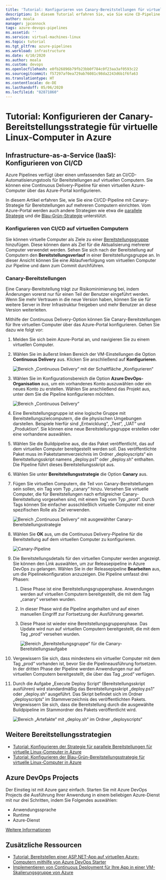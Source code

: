 ```yaml
---
title: 'Tutorial: Konfigurieren von Canary-Bereitstellungen für virtuelle Linux-Computer in Azure'
description: In diesem Tutorial erfahren Sie, wie Sie eine CD-Pipeline (Continuous Deployment) einrichten. Diese Pipeline aktualisiert eine Gruppe virtueller Linux-Computer in Azure unter Verwendung der Canary-Bereitstellungsstrategie.
author: moala
manager: jpconnock
tags: azure-devops-pipelines
ms.assetid: ''
ms.service: virtual-machines-linux
ms.topic: tutorial
ms.tgt_pltfrm: azure-pipelines
ms.workload: infrastructure
ms.date: 4/10/2020
ms.author: moala
ms.custom: devops
ms.openlocfilehash: e0fb26896b79fb23bb0f784c0f23aa3af0593c22
ms.sourcegitcommit: f57297af0ea729ab76081c98da2243d6b1f6fa63
ms.translationtype: HT
ms.contentlocale: de-DE
ms.lasthandoff: 05/06/2020
ms.locfileid: "82871860"
---
```

# <a name="tutorial---configure-the-canary-deployment-strategy-for-azure-linux-virtual-machines"></a>Tutorial: Konfigurieren der Canary-Bereitstellungsstrategie für virtuelle Linux-Computer in Azure

## <a name="infrastructure-as-a-service-iaas---configure-cicd"></a>Infrastructure-as-a-Service (IaaS): Konfigurieren von CI/CD

Azure Pipelines verfügt über einen umfassenden Satz an CI/CD-Automatisierungstools für Bereitstellungen auf virtuellen Computern. Sie können eine Continuous Delivery-Pipeline für einen virtuellen Azure-Computer über das Azure-Portal konfigurieren.

In diesem Artikel erfahren Sie, wie Sie eine CI/CD-Pipeline mit Canary-Strategie für Bereitstellungen auf mehreren Computern einrichten. Vom Azure-Portal werden auch andere Strategien wie etwa die [parallele Strategie](https://aka.ms/AA7jlh8) und die [Blau-Grün-Strategie](https://aka.ms/AA83fwu) unterstützt.

### <a name="configure-cicd-on-virtual-machines"></a>Konfigurieren von CI/CD auf virtuellen Computern

Sie können virtuelle Computer als Ziele zu einer [Bereitstellungsgruppe](https://docs.microsoft.com/azure/devops/pipelines/release/deployment-groups) hinzufügen. Diese können dann als Ziel für die Aktualisierung mehrerer Computer verwendet werden. Sehen Sie sich nach der Bereitstellung auf Computern den **Bereitstellungsverlauf** in einer Bereitstellungsgruppe an. In dieser Ansicht können Sie eine Ablaufverfolgung vom virtuellen Computer zur Pipeline und dann zum Commit durchführen.

### <a name="canary-deployments"></a>Canary-Bereitstellungen

Eine Canary-Bereitstellung trägt zur Risikominimierung bei, indem Änderungen vorerst nur für einen Teil der Benutzer eingeführt werden. Wenn Sie mehr Vertrauen in die neue Version haben, können Sie sie für weitere Server in Ihrer Infrastruktur freigeben und mehr Benutzer an diese Version weiterleiten.

Mithilfe der Continuous Delivery-Option können Sie Canary-Bereitstellungen für Ihre virtuellen Computer über das Azure-Portal konfigurieren. Gehen Sie dazu wie folgt vor:

1. Melden Sie sich beim Azure-Portal an, und navigieren Sie zu einem virtuellen Computer.
1. Wählen Sie im äußerst linken Bereich der VM-Einstellungen die Option **Continuous Delivery** aus. Klicken Sie anschließend auf **Konfigurieren**.

   ![Bereich „Continuous Delivery“ mit der Schaltfläche „Konfigurieren“](media/tutorial-devops-azure-pipelines-classic/azure-devops-configure.png)

1. Wählen Sie im Konfigurationsbereich die Option **Azure DevOps-Organisation** aus, um ein vorhandenes Konto auszuwählen oder ein neues Konto zu erstellen. Wählen Sie anschließend das Projekt aus, unter dem Sie die Pipeline konfigurieren möchten.  

   ![Bereich „Continuous Delivery“](media/tutorial-devops-azure-pipelines-classic/azure-devops-rolling.png)

1. Eine Bereitstellungsgruppe ist eine logische Gruppe mit Bereitstellungszielcomputern, die die physischen Umgebungen darstellen. Beispiele hierfür sind „Entwicklung“, „Test“, „UAT“ und „Produktion“. Sie können eine neue Bereitstellungsgruppe erstellen oder eine vorhandene auswählen.
1. Wählen Sie die Buildpipeline aus, die das Paket veröffentlicht, das auf dem virtuellen Computer bereitgestellt werden soll. Das veröffentlichte Paket muss im Paketstammverzeichnis im Ordner „deployscripts“ ein Bereitstellungsskript namens „deploy.ps1“ oder „deploy.sh“ enthalten. Die Pipeline führt dieses Bereitstellungsskript aus.
1. Wählen Sie unter **Bereitstellungsstrategie** die Option **Canary** aus.
1. Fügen Sie virtuellen Computern, die Teil von Canary-Bereitstellungen sein sollen, ein Tag vom Typ „canary“ hinzu. Versehen Sie virtuelle Computer, die für Bereitstellungen nach erfolgreicher Canary-Bereitstellung vorgesehen sind, mit einem Tag vom Typ „prod“. Durch Tags können Sie einfacher ausschließlich virtuelle Computer mit einer spezifischen Rolle als Ziel verwenden.

   ![Bereich „Continuous Delivery“ mit ausgewählter Canary-Bereitstellungsstrategie](media/tutorial-devops-azure-pipelines-classic/azure-devops-configure-canary.png)

1. Wählen Sie **OK** aus, um die Continuous Delivery-Pipeline für die Bereitstellung auf dem virtuellen Computer zu konfigurieren.

   ![Canary-Pipeline](media/tutorial-devops-azure-pipelines-classic/azure-devops-canary-pipeline.png)

1. Die Bereitstellungsdetails für den virtuellen Computer werden angezeigt. Sie können den Link auswählen, um zur Releasepipeline in Azure DevOps zu gelangen. Wählen Sie in der Releasepipeline **Bearbeiten** aus, um die Pipelinekonfiguration anzuzeigen. Die Pipeline umfasst drei Phasen:

   1. Diese Phase ist eine Bereitstellungsgruppenphase. Anwendungen werden auf virtuellen Computern bereitgestellt, die mit dem Tag „canary“ versehen wurden.
   1. In dieser Phase wird die Pipeline angehalten und auf einen manuellen Eingriff zur Fortsetzung der Ausführung gewartet.
   1. Diese Phase ist wieder eine Bereitstellungsgruppenphase. Das Update wird nun auf virtuellen Computern bereitgestellt, die mit dem Tag „prod“ versehen wurden.

      ![Bereich „Bereitstellungsgruppe“ für die Canary-Bereitstellungsaufgabe](media/tutorial-devops-azure-pipelines-classic/azure-devops-canary-task.png)

1. Vergewissern Sie sich, dass mindestens ein virtueller Computer mit dem Tag „prod“ vorhanden ist, bevor Sie die Pipelineausführung fortsetzen. In der dritten Phase der Pipeline werden Anwendungen nur auf virtuellen Computern bereitgestellt, die über das Tag „prod“ verfügen.

1. Durch die Aufgabe „Execute Deploy Script“ (Bereitstellungsskript ausführen) wird standardmäßig das Bereitstellungsskript „deploy.ps1“ oder „deploy.sh“ ausgeführt. Das Skript befindet sich im Ordner „deployscripts“ im Stammverzeichnis des veröffentlichten Pakets. Vergewissern Sie sich, dass die Bereitstellung durch die ausgewählte Buildpipeline im Stammordner des Pakets veröffentlicht wird.

   ![Bereich „Artefakte“ mit „deploy.sh“ im Ordner „deployscripts“](media/tutorial-deployment-strategy/package.png)

## <a name="other-deployment-strategies"></a>Weitere Bereitstellungsstrategien
- [Tutorial: Konfigurieren der Strategie für parallele Bereitstellungen für virtuelle Linux-Computer in Azure](https://aka.ms/AA7jlh8)
- [Tutorial: Konfigurieren der Blau-Grün-Bereitstellungsstrategie für virtuelle Linux-Computer in Azure](https://aka.ms/AA83fwu)

## <a name="azure-devops-projects"></a>Azure DevOps Projects

Der Einstieg ist mit Azure ganz einfach. Starten Sie mit Azure DevOps Projects die Ausführung Ihrer Anwendung in einem beliebigen Azure-Dienst mit nur drei Schritten, indem Sie Folgendes auswählen:

- Anwendungssprache
- Runtime
- Azure-Dienst

[Weitere Informationen](https://azure.microsoft.com/features/devops-projects/)

## <a name="additional-resources"></a>Zusätzliche Ressourcen

- [Tutorial: Bereitstellen einer ASP.NET-App auf virtuellen Azure-Computern mithilfe von Azure DevOps Starter](https://docs.microsoft.com/azure/devops-project/azure-devops-project-vms)
- [Implementieren von Continuous Deployment für Ihre App in einer VM-Skalierungsgruppe von Azure](https://docs.microsoft.com/azure/devops/pipelines/apps/cd/azure/deploy-azure-scaleset)
